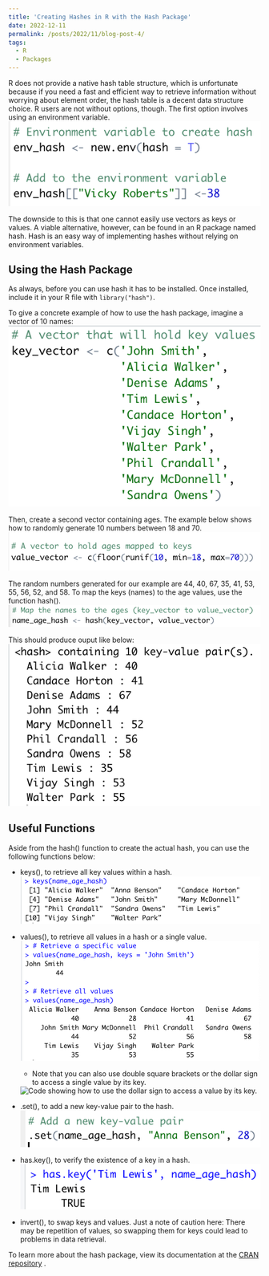 ```yaml
---
title: 'Creating Hashes in R with the Hash Package'
date: 2022-12-11
permalink: /posts/2022/11/blog-post-4/
tags:
  - R
  - Packages
---
```


R does not provide a native hash table structure, which is unfortunate because if you need a fast and efficient way to retrieve information without worrying about element order, the hash table is a decent data structure choice. R users are not without options, though. The first option involves using an environment variable.
<img src="/images/R_env_var_hash.png" title="New environment variable in R with hash = True.">

The downside to this is that one cannot easily use vectors as keys or values. A viable alternative, however, can be found in an R package named hash. Hash is an easy way of implementing hashes without relying on environment variables.

## Using the Hash Package
As always, before you can use hash it has to be installed. Once installed, include it in your R file with ```library("hash")```. 

To give a concrete example of how to use the hash package, imagine a vector of 10 names:
<img src="/images/hash-key-vector.png" title="Vector with 10 full names in it.">

Then, create a second vector containing ages. The example below shows how to randomly generate 10 numbers between 18 and 70.
<img src="/images/hash-value-vector.png" title="Code for a vector with 10 randomly generated numbers between 18 and 70.">

The random numbers generated for our example are 44, 40, 67, 35, 41, 53, 55, 56, 52, and 58. To map the keys (names) to the age values, use the function hash().
<img src="/images/name-age-hash.png" title="Code to create a hash named name_age_hash.">

This should produce ouput like below:
<img src="/images/hash-output.png" title="Output of the name_age_hash object.">

## Useful Functions
Aside from the hash() function to create the actual hash, you can use the following functions below:
- keys(), to retrieve all key values within a hash.
  <img src="/images/hash-keys.png" title="Output showing all keys in the new_age_hash object.">

- values(), to retrieve all values in a hash or a single value.
  <img src="/images/hash-values.png" title="Output showing how to use the function values().">
  - Note that you can also use double square brackets or the dollar sign to access a single value by its key.
  <img src="/images/hash-value-dollarsign.png" title="Code showing how to use the dollar sign to access a value by its key.">
  
- .set(), to add a new key-value pair to the hash.
  <img src="/images/set-key-value.png" title="Code demonstrating use of the .set() function.">
  
- has.key(), to verify the existence of a key in a hash.
  <img src="/images/has-key.png" title="Code example of has.key()function.">
  
- invert(), to swap keys and values. Just a note of caution here: There may be repetition of values, so swapping them for keys could lead to problems in data retrieval.


To learn more about the hash package, view its documentation at the [CRAN repository](https://cran.r-project.org/web/packages/hash/hash.pdf) .
